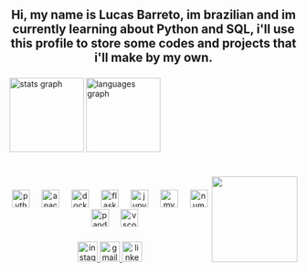 <h2 align="center">Hi, my name is Lucas Barreto, im brazilian and im currently learning about Python and SQL, i'll use this profile to store some codes and projects that i'll make by my own.</h2>

###

<div align="left">
  <img src="https://github-readme-stats.vercel.app/api?username=LucsBarreto&hide_title=false&hide_rank=false&show_icons=true&include_all_commits=true&count_private=true&disable_animations=false&theme=dark&locale=en&hide_border=false" height="130" alt="stats graph"  />
  <img src="https://github-readme-stats.vercel.app/api/top-langs?username=LucsBarreto&locale=en&hide_title=false&layout=compact&card_width=320&langs_count=10&theme=dark&hide_border=false" height="130" alt="languages graph"  />
</div>

###

<br clear="both">

<img align="right" height="150" src="https://media.giphy.com/media/v1.Y2lkPTc5MGI3NjExZGg4a2JrMXZwNnRneXZic3F2MjBnZWQzc2N3dnI4c3dxMXhjMXg5ayZlcD12MV9naWZzX3NlYXJjaCZjdD1n/4ilFRqgbzbx4c/giphy.gif"  />

###

<div align="center">
  <img src="https://img.shields.io/badge/Python-3776AB?logo=python&logoColor=white&style=for-the-badge" height="31" alt="python logo"  />
  <img width="13" />
  <img src="https://img.shields.io/badge/Anaconda-44A833?logo=anaconda&logoColor=white&style=for-the-badge" height="31" alt="anaconda logo"  />
  <img width="13" />
  <img src="https://img.shields.io/badge/Docker-2496ED?logo=docker&logoColor=white&style=for-the-badge" height="31" alt="docker logo"  />
  <img width="13" />
  <img src="https://img.shields.io/badge/Flask-000000?logo=flask&logoColor=white&style=for-the-badge" height="31" alt="flask logo"  />
  <img width="13" />
  <img src="https://img.shields.io/badge/Jupyter-F37626?logo=jupyter&logoColor=black&style=for-the-badge" height="31" alt="jupyter logo"  />
  <img width="13" />
  <img src="https://img.shields.io/badge/MySQL-4479A1?logo=mysql&logoColor=white&style=for-the-badge" height="31" alt="mysql logo"  />
  <img width="13" />
  <img src="https://img.shields.io/badge/NumPy-013243?logo=numpy&logoColor=white&style=for-the-badge" height="31" alt="numpy logo"  />
  <img width="13" />
  <img src="https://img.shields.io/badge/pandas-150458?logo=pandas&logoColor=white&style=for-the-badge" height="31" alt="pandas logo"  />
  <img width="13" />
  <img src="https://img.shields.io/badge/Visual Studio Code-007ACC?logo=visualstudiocode&logoColor=white&style=for-the-badge" height="31" alt="vscode logo"  />
</div>

###

<div align="center">
  <a href="https://www.instagram.com/lucas.barreto25" target="_blank">
    <img src="https://img.shields.io/static/v1?message=Instagram&logo=instagram&label=&color=000000&logoColor=white&labelColor=000000&style=for-the-badge" height="35" alt="instagram logo"  />
  </a>
  <a href="lucasbarreto1103@gmail.com" target="_blank">
    <img src="https://img.shields.io/static/v1?message=Gmail&logo=gmail&label=&color=000000&logoColor=white&labelColor=000000&style=for-the-badge" height="35" alt="gmail logo"  />
  </a>
  <a href="https://www.linkedin.com/in/lcsbarreto/" target="_blank">
    <img src="https://img.shields.io/static/v1?message=LinkedIn&logo=linkedin&label=&color=000000&logoColor=white&labelColor=000000&style=for-the-badge" height="35" alt="linkedin logo"  />
  </a>
</div>

###

